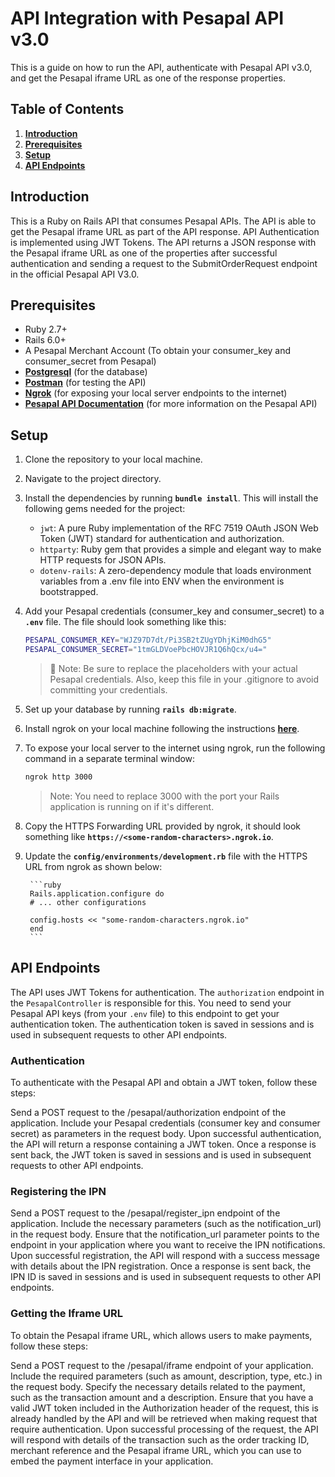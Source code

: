 # **API Integration with Pesapal API v3.0**

This is a guide on how to run the API, authenticate with Pesapal API v3.0, and get the Pesapal iframe URL as one of the response properties.

## **Table of Contents**

1. **[Introduction](#introduction)**
2. **[Prerequisites](#prerequisites)**
3. **[Setup](#setup)**
5. **[API Endpoints](#api-endpoints)**

## **Introduction**

This is a Ruby on Rails API that consumes Pesapal APIs. The API is able to get the Pesapal iframe URL as part of the API response. API Authentication is implemented using JWT Tokens. The API returns a JSON response with the Pesapal iframe URL as one of the properties after successful authentication and sending a request to the SubmitOrderRequest endpoint in the official Pesapal API V3.0.

## **Prerequisites**

- Ruby 2.7+
- Rails 6.0+
- A Pesapal Merchant Account (To obtain your consumer_key and consumer_secret from Pesapal)
- **[Postgresql](https://www.postgresql.org/download/)** (for the database)
- **[Postman](https://www.postman.com/downloads/)** (for testing the API)
- **[Ngrok](https://ngrok.com/download)** (for exposing your local server endpoints to the internet)
- **[Pesapal API Documentation](https://developer.pesapal.com/how-to-integrate/api-reference)** (for more information on the Pesapal API)

## **Setup**

1. Clone the repository to your local machine.
2. Navigate to the project directory.
3. Install the dependencies by running **`bundle install`**.
    This will install the following gems needed for the project:
    - `jwt`: A pure Ruby implementation of the RFC 7519 OAuth JSON Web Token (JWT) standard for authentication and authorization.
    - `httparty`: Ruby gem that provides a simple and elegant way to make HTTP requests for JSON APIs.
    - `dotenv-rails`: A zero-dependency module that loads environment variables from a .env file into ENV when the environment is bootstrapped.
4. Add your Pesapal credentials (consumer_key and consumer_secret) to a **`.env`** file. The file should look something like this:

    ```bash
    PESAPAL_CONSUMER_KEY="WJZ97D7dt/Pi3SB2tZUgYDhjKiM0dhG5"
    PESAPAL_CONSUMER_SECRET="1tmGLDVoePbcHOVJR1Q6hQcx/u4="
    ```

    > **🚧** Note: Be sure to replace the placeholders with your actual Pesapal credentials. Also, keep this file in your .gitignore to avoid committing your credentials.

5. Set up your database by running **`rails db:migrate`**.
6. Install ngrok on your local machine following the instructions **[here](https://ngrok.com/download)**.
7. To expose your local server to the internet using ngrok, run the following command in a separate terminal window:

    ```bash
    ngrok http 3000
    ```

    > Note: You need to replace 3000 with the port your Rails application is running on if it's different.

8. Copy the HTTPS Forwarding URL provided by ngrok, it should look something like **`https://<some-random-characters>.ngrok.io`**.
9. Update the **`config/environments/development.rb`** file with the HTTPS URL from ngrok as shown below:

        ```ruby
        Rails.application.configure do
        # ... other configurations
    
        config.hosts << "some-random-characters.ngrok.io"
        end
        ```

## **API Endpoints**

The API uses JWT Tokens for authentication. The `authorization` endpoint in the `PesapalController` is responsible for this. You need to send your Pesapal API keys (from your `.env` file) to this endpoint to get your authentication token. The authentication token is saved in sessions and is used in subsequent requests to other API endpoints.

### Authentication

To authenticate with the Pesapal API and obtain a JWT token, follow these steps:

Send a POST request to the /pesapal/authorization endpoint of the application.
Include your Pesapal credentials (consumer key and consumer secret) as parameters in the request body.
Upon successful authentication, the API will return a response containing a JWT token.
Once a response is sent back, the JWT token is saved in sessions and is used in subsequent requests to other API endpoints.

### Registering the IPN

Send a POST request to the /pesapal/register_ipn endpoint of the application.
Include the necessary parameters (such as the notification_url) in the request body.
Ensure that the notification_url parameter points to the endpoint in your application where you want to receive the IPN notifications.
Upon successful registration, the API will respond with a success message with details about the IPN registration.
Once a response is sent back, the IPN ID is saved in sessions and is used in subsequent requests to other API endpoints.

### Getting the Iframe URL

To obtain the Pesapal iframe URL, which allows users to make payments, follow these steps:

Send a POST request to the /pesapal/iframe endpoint of your application.
Include the required parameters (such as amount, description, type, etc.) in the request body.
Specify the necessary details related to the payment, such as the transaction amount and a description.
Ensure that you have a valid JWT token included in the Authorization header of the request, this is already handled by the API and will be retrieved when making request that require authentication.
Upon successful processing of the request, the API will respond with details of the transaction such as the order tracking ID, merchant reference and the Pesapal iframe URL, which you can use to embed the payment interface in your application.
